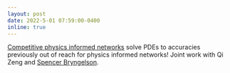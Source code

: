 ```yaml
---
layout: post
date: 2022-5-01 07:59:00-0400
inline: true
---
```


[Competitive physics informed networks](https://arxiv.org/abs/2204.11144) solve PDEs to accuracies previously out of reach for physics informed networks! 
Joint work with Qi Zeng and [Spencer Bryngelson](https://comp-physics.group/).